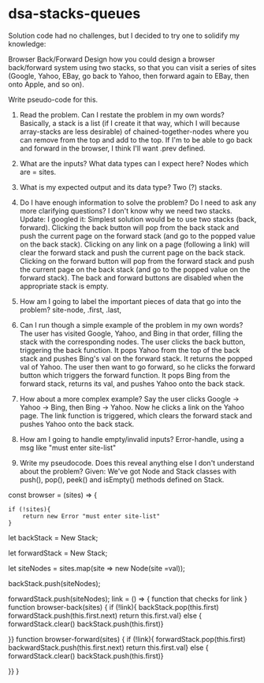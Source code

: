 # dsa-stacks-queues
Solution code had no challenges, but 
I decided to try one to solidify my knowledge:

Browser Back/Forward
Design how you could design a browser back/forward system using two stacks, so that you can visit a series of sites (Google, Yahoo, EBay, go back to Yahoo, then forward again to EBay, then onto Apple, and so on).

Write pseudo-code for this.


1. Read the problem. Can I restate the problem in my own words?
Basically, a stack is a list (if I create it that way, which I will because array-stacks are less desirable) of chained-together-nodes where you can remove from the top and add to the top. If I'm to be able to go back and forward in the browser, I think I'll want .prev defined. 

2. What are the inputs? What data types can I expect here?
Nodes which are  = sites. 

3. What is my expected output and its data type?
Two (?) stacks. 

4. Do I have enough information to solve the problem? Do I need to ask any more clarifying questions?
I don't know why we need two stacks. Update: I googled it: 
Simplest solution would be to use two stacks (back, forward).
Clicking the back button will pop from the back stack and push the current page on the forward stack (and go to the popped value on the back stack).
Clicking on any link on a page (following a link) will clear the forward stack and push the current page on the back stack.
Clicking on the forward button will pop from the forward stack and push the current page on the back stack (and go to the popped value on the forward stack).
The back and forward buttons are disabled when the appropriate stack is empty.

5. How am I going to label the important pieces of data that go into the problem?
site-node, .first, .last, 

6. Can I run though a simple example of the problem in my own words?
The user has visited Google, Yahoo, and Bing in that order, filling the stack with the corresponding nodes. The user clicks the back button, triggering the back function. It pops Yahoo from the top of the back stack and pushes Bing's val on the forward stack. It returns the popped val of Yahoo.
 The user then want to go forward, so he clicks the forward button which triggers the forward function. It pops Bing from the forward stack, returns its val, and pushes Yahoo onto the back stack. 

7. How about a more complex example?
Say the user clicks Google -> Yahoo -> Bing, then Bing -> Yahoo. Now he clicks a link on the Yahoo page. The link function is triggered, which clears the forward stack and pushes Yahoo onto the back stack. 

8. How am I going to handle empty/invalid inputs?
Error-handle, using a msg like "must enter site-list"

9. Write my pseudocode. Does this reveal anything else I don't understand about the problem?
Given: We've got Node and Stack classes with push(), pop(), peek() and isEmpty() methods defined on Stack. 




const browser = (sites) =>
{ 

    if (!sites){
        return new Error "must enter site-list"
    }
let backStack = New Stack;

let forwardStack = New Stack;

let siteNodes = sites.map(site => new Node(site =val));

backStack.push(siteNodes); 

forwardStack.push(siteNodes);
link = () => {
    function that checks for link
}
function browser-back(sites) {
if (!link){
backStack.pop(this.first)
forwardStack.push(this.first.next)
return this.first.val}
else {
    forwardStack.clear()
    backStack.push(this.first)}

}}
function browser-forward(sites) {
if (!link){
forwardStack.pop(this.first)
backwardStack.push(this.first.next)
return this.first.val}
else {
    forwardStack.clear()
    backStack.push(this.first)}

}}
}
